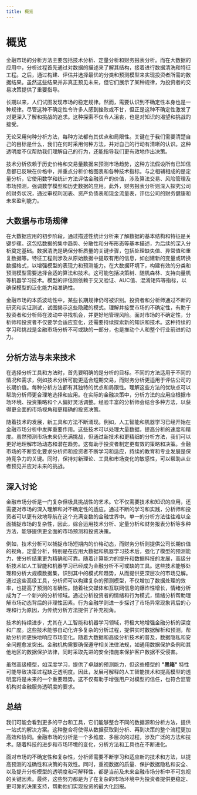 ```yaml
---
title: 概览
---
```


# 概览

金融市场的分析方法主要包括技术分析、定量分析和财务报表分析。而在大数据的应用中，分析过程首先通过对数据的描述来了解其结构，接着进行数据清洗和特征工程。之后，通过构建、评估并选择最优的分类和预测模型来实现投资者所需的数据结果。虽然这些结果并非真正预见未来，但它们展示了某种规律，为投资者的交易决策提供了重要指导。

长期以来，人们试图发现市场的稳定规律。然而，需要认识到不确定性本身也是一种规律。尽管这种不确定性令许多人感到挫败或不甘，但正是这种不确定性激发了对更深入了解和挑战的追求。这种探索不仅令人沮丧，也是对知识的渴望和挑战的接受。

无论采用何种分析方法，每种方法都有其优点和局限性。关键在于我们需要清楚自己的目标是什么，我们在何时采用何种方法，并对自己的行动有清晰的认识。这种透明度不仅帮助我们理解自己的行为，还能指导我们更有效地作出决策。

技术分析依赖于历史价格和交易量数据来预测市场趋势，这种方法假设所有已知信息都已反映在价格中，并重点分析价格图表和各种技术指标。与之相辅相成的是定量分析，它使用数学和统计方法评估金融资产的价值，涉及算法交易、风险管理及市场预测，强调数学模型和历史数据的应用。此外，财务报表分析则深入探究公司的财务状况，通过审视利润表、资产负债表和现金流量表，评估公司的财务健康和未来盈利能力。

## 大数据与市场规律

在大数据应用的初步阶段，通过描述性统计分析来了解数据的基本结构和特征是关键步骤。这包括数据的集中趋势、分散性和分布形态等基本描述，为后续的深入分析奠定基础。数据清洗是确保分析质量的关键步骤，包括处理缺失值、异常值和重复数据等。特征工程则涉及从原始数据中提取有用的信息，如创建新的变量或转换数据格式，以增强模型的表现力和预测能力。在大数据环境下，构建有效的分类和预测模型需要选择合适的算法和技术。这可能包括决策树、随机森林、支持向量机等机器学习技术。模型的评估则依赖于交叉验证、AUC值、混淆矩阵等指标，以确保模型的泛化能力和准确性。

金融市场的本质波动性中，某些长期规律仍可被识别。投资者和分析师通过不断的研究和实证测试，试图揭示这些隐藏的模式。理解并接受市场的不确定性，有助于投资者和分析师在波动中寻找机会，并更好地管理风险。面对市场的不确定性，分析师和投资者不仅要学会适应变化，还需要持续探索新的知识和技术。这种持续的学习和挑战是金融市场分析不可或缺的一部分，也是推动个人和整个行业前进的动力。

## 分析方法与未来技术

在选择分析工具和方法时，首先要明确的是分析的目标。不同的方法适用于不同的情况和需求，例如技术分析可能更适合短期交易，而财务分析更适用于评估公司的长期价值。每种分析方法都有其独特的优点和局限性。理解这些方法的优缺点可以帮助分析师更合理地选择和应用。在实际的金融决策中，分析方法的应用应根据市场环境、投资策略和个人偏好灵活调整。经验丰富的分析师会结合多种方法，以获得更全面的市场视角和更精确的投资决策。

随着技术的发展，新工具和方法不断涌现。例如，人工智能和机器学习已经开始在金融市场分析中发挥重要作用。这些技术可以处理大量数据，提高分析的速度和精度。虽然预测市场未来仍充满挑战，但通过新技术和更精细的分析方法，我们可以更好地理解市场动态和潜在趋势。这有助于投资者制定更有效的策略和决策。金融市场的不断变化要求分析师和投资者不断学习和适应，持续的教育和专业发展是保持竞争力的关键。同时，保持对新理论、工具和市场变化的敏感性，可以帮助从业者预见并应对未来的挑战。

## 深入讨论

金融市场分析是一门复杂但极具挑战性的艺术。它不仅需要技术和知识的应用，还需要对市场的深入理解和对不确定性的适应。通过不断的学习和实践，分析师和投资者可以更有效地导航在这个充满变数的金融世界中。单一的分析方法往往难以全面捕捉市场的复杂性，因此，综合运用技术分析、定量分析和财务报表分析等多种方法，能够提供更全面的市场预测和投资决策。

例如，技术分析可以捕捉市场短期内的价格动态，而财务分析则提供公司长期价值的视角。定量分析，特别是在应用大数据和机器学习技术后，强化了模型的预测能力，使分析结果更为精确和可靠。随着计算能力的提升和数据科技的发展，高级分析技术如人工智能和机器学习已经成为金融分析不可或缺的工具。这些技术能够处理和分析大规模数据集，识别其中的模式和趋势，从而提供更深层次的市场见解。
通过这些高级工具，分析师可以构建复杂的预测模型，不仅增加了数据处理的效率，也提高了预测的准确性。随着社交媒体和互联网信息的爆炸性增长，情绪分析成为了一个新兴的分析领域。通过分析投资者的情绪和行为模式，情绪分析帮助理解市场动态背后的非理性因素。行为金融学则进一步探讨了市场异常现象背后的心理和行为原因，为传统分析方法提供了补充视角。

技术的持续进步，尤其在人工智能和机器学习领域，将极大地增强金融分析的深度和广度。这些技术能够自动化许多复杂的分析过程，提供实时数据解析和预测，帮助分析师更快地响应市场变化。随着大数据和高级分析技术的普及，数据隐私和安全问题愈发突出。金融机构需要确保遵守相关法律法规，如通用数据保护条例和其他地区的数据保护法律，同时采取先进的安全措施来保护客户数据不受侵害。

虽然高级模型，如深度学习，提供了卓越的预测能力，但这些模型的 __"黑箱"__ 特性可能导致决策过程缺乏透明度。因此，发展可解释的人工智能技术和提高模型的透明度将是未来的一个重要趋势。这不仅有助于增强用户对模型的信任，也符合监管机构对金融服务透明度的要求。

## 总结

我们可能会看到更多的平台和工具，它们能够整合不同的数据源和分析方法，提供一站式的解决方案。这种整合将使得从数据获取到分析、再到决策的整个流程更加高效和协同。金融市场的分析是一个多维度、多层次的过程，涉及广泛的方法和技术。随着科技的进步和市场环境的变化，分析方法和工具也在不断进化。

面对市场的不确定性和复杂性，分析师需要不断学习和适应新的技术和方法，以提高预测的准确性和决策的有效性。同时，重视数据的质量、保护数据隐私和安全、以及提升分析模型的透明度和可解释性，都是当前及未来金融市场分析中不可忽视的关键因素。最终，这些努力都是为了在复杂的市场环境中为投资者提供更稳定、更可靠的决策支持，帮助他们实现投资的最大化回报。